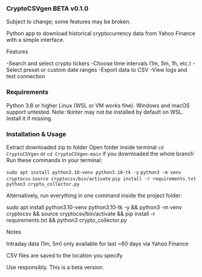 ### CryptoCSVgen BETA v0.1.0
Subject to change; some features may be broken.

Python app to download historical cryptocurrency data from Yahoo Finance with a simple interface.

Features

-Search and select crypto tickers
-Choose time intervals (1m, 5m, 1h, etc.)
-Select preset or custom date ranges
-Export data to CSV
-View logs and test connection

### Requirements
Python 3.8 or higher
Linux (WSL or VM works fine). Windows and macOS support untested.
Note: tkinter may not be installed by default on WSL. Install it if missing.

### Installation & Usage

Extract downloaded zip to folder
Open folder inside terminal `cd CryptoCSVgen` or `cd CryptoCSVgen-main` if you downloaded the whole branch`
Run these commands in your terminal:

`sudo apt install python3.10-venv python3.10-tk -y`
`python3 -m venv cryptocsv`
`source cryptocsv/bin/activate`
`pip install -r requirements.txt`
`python3 crypto_collector.py`

Alternatively, run everything in one command inside the project folder:

sudo apt install python3.10-venv python3.10-tk -y && python3 -m venv cryptocsv && source cryptocsv/bin/activate && pip install -r requirements.txt && python3 crypto_collector.py

Notes

Intraday data (1m, 5m) only available for last ~60 days via Yahoo Finance

CSV files are saved to the location you specify

Use responsibly. This is a beta version.
